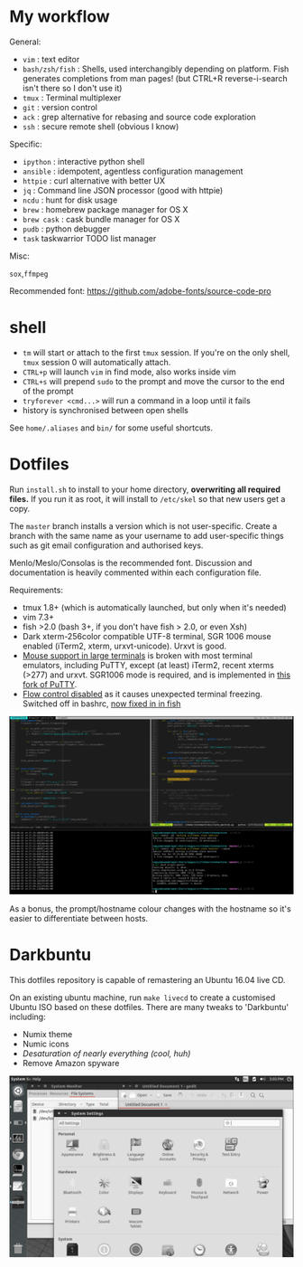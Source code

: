 # My workflow

General:

* `vim` : text editor
* `bash/zsh/fish` : Shells, used interchangibly depending on platform. Fish
generates completions from man pages! (but CTRL+R reverse-i-search isn't there
so I don't use it)
* `tmux` : Terminal multiplexer
* `git` : version control
* `ack` : grep alternative for rebasing and source code exploration
* `ssh` : secure remote shell (obvious I know)

Specific:

* `ipython` : interactive python shell
* `ansible` : idempotent, agentless configuration management
* `httpie` : curl alternative with better UX
* `jq` : Command line JSON processor (good with httpie)
* `ncdu` : hunt for disk usage
* `brew` : homebrew package manager for OS X
* `brew cask` : cask bundle manager for OS X
* `pudb` : python debugger
* `task` taskwarrior TODO list manager


Misc:

`sox`,`ffmpeg`


Recommended font: https://github.com/adobe-fonts/source-code-pro


# shell

* `tm` will start or attach to the first `tmux` session. If you're on the only
  shell, `tmux` session 0 will automatically attach.
* `CTRL+p` will launch `vim` in find mode, also works inside vim
* `CTRL+s` will prepend `sudo` to the prompt and move the cursor to the end of the prompt
* `tryforever <cmd...>` will run a command in a loop until it fails
* history is synchronised between open shells

See `home/.aliases` and `bin/` for some useful shortcuts.


# Dotfiles
Run `install.sh` to install to your home directory, **overwriting all required
files.** If you run it as root, it will install to `/etc/skel` so that new
users get a copy.

The `master` branch installs a version which is not user-specific. Create a
branch with the same name as your username to add user-specific things such as
git email configuration and authorised keys.

Menlo/Meslo/Consolas is the recommended font. Discussion and documentation is
heavily commented within each configuration file.

Requirements:

  * tmux 1.8+ (which is automatically launched, but only when it's needed)
  * vim 7.3+
  * fish >2.0 (bash 3+, if you don't have fish > 2.0, or even Xsh)
  * Dark xterm-256color compatible UTF-8 terminal, SGR 1006 mouse enabled
    (iTerm2, xterm, urxvt-unicode). Urxvt is good.
  * [Mouse support in large terminals][4] is broken with most terminal
    emulators, including PuTTY, except (at least) iTerm2, recent xterms (>277)
    and urxvt. SGR1006 mode is required, and is implemented in [this fork of
    PuTTY][5].
  * [Flow control disabled][2] as it causes unexpected terminal freezing.
    Switched off in bashrc, [now fixed in in fish][3]


![Screenshot](etc/screenshot.png "Why do all terminal screenshots show top or htop running?")

As a bonus, the prompt/hostname colour changes with the hostname so it's easier
to differentiate between hosts.



[2]: http://unix.stackexchange.com/questions/12107/how-to-unfreeze-after-accidentally-pressing-ctrl-s-in-a-terminal
[3]: https://github.com/fish-shell/fish-shell/issues/814
[4]: http://superuser.com/questions/413351/weird-insertion-from-vim-on-mouse-click
[5]: https://github.com/unphased/putty-X

# Darkbuntu
This dotfiles repository is capable of remastering an Ubuntu 16.04 live CD.

On an existing ubuntu machine, run `make livecd` to create a customised Ubuntu
ISO based on these dotfiles. There are many tweaks to 'Darkbuntu' including:

  * Numix theme
  * Numic icons
  * *Desaturation of nearly everything (cool, huh)*
  * Remove Amazon spyware

![Screenshot](etc/darkbuntu.png "Ubuntu, circa 1950's")


